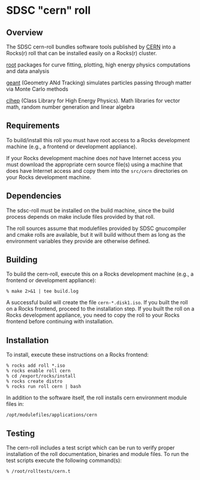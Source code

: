 # SDSC "cern" roll

## Overview

The SDSC cern-roll bundles software tools published by [CERN](http://www.cern.ch) into a Rocks(r) roll that can be installed easily on a Rocks(r) cluster.

<a href='http://root.cern.ch'>root</a> packages for curve fitting, plotting,
high energy physics computations and data analysis

<a href='http://geant.web.cern.ch'>geant</a> (Geometry ANd Tracking) simulates
particles passing through matter via Monte Carlo methods

<a href='http://http://proj-clhep.web.cern.ch'>clhep</a> (Class Library for
High Energy Physics). Math libraries for vector math, random number generation
and linear algebra


## Requirements

To build/install this roll you must have root access to a Rocks development
machine (e.g., a frontend or development appliance).

If your Rocks development machine does *not* have Internet access you must
download the appropriate cern source file(s) using a machine that does have
Internet access and copy them into the `src/cern` directories on your Rocks
development machine.


## Dependencies

The sdsc-roll must be installed on the build machine, since the build process
depends on make include files provided by that roll.

The roll sources assume that modulefiles provided by SDSC gnucompiler and cmake
rolls are available, but it will build without them as long as the environment
variables they provide are otherwise defined.


## Building

To build the cern-roll, execute this on a Rocks development
machine (e.g., a frontend or development appliance):

```shell
% make 2>&1 | tee build.log
```

A successful build will create the file `cern-*.disk1.iso`.  If you built the
roll on a Rocks frontend, proceed to the installation step. If you built the
roll on a Rocks development appliance, you need to copy the roll to your Rocks
frontend before continuing with installation.


## Installation

To install, execute these instructions on a Rocks frontend:

```shell
% rocks add roll *.iso
% rocks enable roll cern
% cd /export/rocks/install
% rocks create distro
% rocks run roll cern | bash
```

In addition to the software itself, the roll installs cern environment module
files in:

```shell
/opt/modulefiles/applications/cern
```

## Testing

The cern-roll includes a test script which can be run to verify proper
installation of the roll documentation, binaries and module files. To run
the test scripts execute the following command(s):

```shell
% /root/rolltests/cern.t 
```

